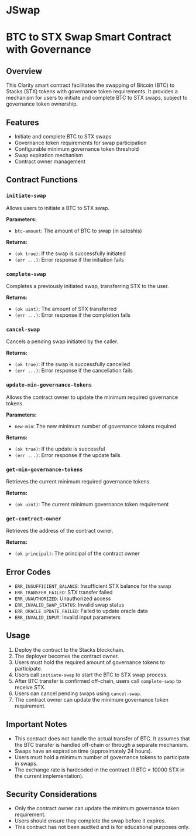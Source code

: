 # JSwap

# BTC to STX Swap Smart Contract with Governance

## Overview

This Clarity smart contract facilitates the swapping of Bitcoin (BTC) to Stacks (STX) tokens with governance token requirements. It provides a mechanism for users to initiate and complete BTC to STX swaps, subject to governance token ownership.

## Features

- Initiate and complete BTC to STX swaps
- Governance token requirements for swap participation
- Configurable minimum governance token threshold
- Swap expiration mechanism
- Contract owner management

## Contract Functions

### `initiate-swap`

Allows users to initiate a BTC to STX swap.

**Parameters:**
- `btc-amount`: The amount of BTC to swap (in satoshis)

**Returns:**
- `(ok true)`: If the swap is successfully initiated
- `(err ...)`: Error response if the initiation fails

### `complete-swap`

Completes a previously initiated swap, transferring STX to the user.

**Returns:**
- `(ok uint)`: The amount of STX transferred
- `(err ...)`: Error response if the completion fails

### `cancel-swap`

Cancels a pending swap initiated by the caller.

**Returns:**
- `(ok true)`: If the swap is successfully cancelled
- `(err ...)`: Error response if the cancellation fails

### `update-min-governance-tokens`

Allows the contract owner to update the minimum required governance tokens.

**Parameters:**
- `new-min`: The new minimum number of governance tokens required

**Returns:**
- `(ok true)`: If the update is successful
- `(err ...)`: Error response if the update fails

### `get-min-governance-tokens`

Retrieves the current minimum required governance tokens.

**Returns:**
- `(ok uint)`: The current minimum governance token requirement

### `get-contract-owner`

Retrieves the address of the contract owner.

**Returns:**
- `(ok principal)`: The principal of the contract owner

## Error Codes

- `ERR_INSUFFICIENT_BALANCE`: Insufficient STX balance for the swap
- `ERR_TRANSFER_FAILED`: STX transfer failed
- `ERR_UNAUTHORIZED`: Unauthorized access
- `ERR_INVALID_SWAP_STATUS`: Invalid swap status
- `ERR_ORACLE_UPDATE_FAILED`: Failed to update oracle data
- `ERR_INVALID_INPUT`: Invalid input parameters

## Usage

1. Deploy the contract to the Stacks blockchain.
2. The deployer becomes the contract owner.
3. Users must hold the required amount of governance tokens to participate.
4. Users call `initiate-swap` to start the BTC to STX swap process.
5. After BTC transfer is confirmed off-chain, users call `complete-swap` to receive STX.
6. Users can cancel pending swaps using `cancel-swap`.
7. The contract owner can update the minimum governance token requirement.

## Important Notes

- This contract does not handle the actual transfer of BTC. It assumes that the BTC transfer is handled off-chain or through a separate mechanism.
- Swaps have an expiration time (approximately 24 hours).
- Users must hold a minimum number of governance tokens to participate in swaps.
- The exchange rate is hardcoded in the contract (1 BTC = 10000 STX in the current implementation).

## Security Considerations

- Only the contract owner can update the minimum governance token requirement.
- Users should ensure they complete the swap before it expires.
- This contract has not been audited and is for educational purposes only.